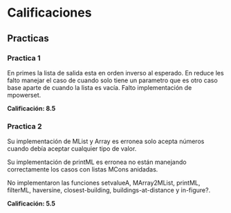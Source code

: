# Calificaciones

## Practicas

### Practica 1

En primes la lista de salida esta en orden inverso al esperado.
En reduce les falto manejar el caso de cuando solo tiene un parametro que
es otro caso base aparte de cuando la lista es vacía.
Falto implementación de mpowerset.

**Calificación: 8.5**

### Practica 2

Su implementación de MList y Array es erronea solo acepta números cuando debía
aceptar cualquier tipo de valor.

Su implementación de printML es erronea no están manejando correctamente los casos con listas MCons anidadas.

No implementaron las funciones setvalueA, MArray2MList, printML, filterML, haversine, closest-building, buildings-at-distance y in-figure?.

**Calificación: 5.5**
